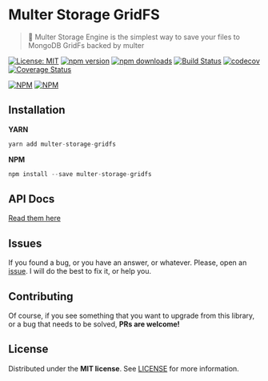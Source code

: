 # Multer Storage GridFS
> :minidisc: Multer Storage Engine is the simplest way to save your files to MongoDB GridFs backed by multer

[![License: MIT](https://img.shields.io/badge/License-MIT-brightgreen.svg)](https://opensource.org/licenses/MIT) [![npm version](https://badge.fury.io/js/multer-storage-gridfs.svg)](https://badge.fury.io/js/multer-storage-gridfs) [![npm downloads](https://img.shields.io/npm/dm/multer-storage-gridfs.svg)](https://www.npmjs.com/package/multer-storage-gridfs) [![Build Status](https://travis-ci.org/BlackBoxVision/multer-storage-gridfs.svg?branch=master)](https://travis-ci.org/BlackBoxVision/multer-storage-gridfs) [![codecov](https://codecov.io/gh/BlackBoxVision/multer-storage-gridfs/branch/master/graph/badge.svg)](https://codecov.io/gh/BlackBoxVision/multer-storage-gridfs) [![Coverage Status](https://coveralls.io/repos/github/BlackBoxVision/multer-storage-gridfs/badge.svg)](https://coveralls.io/github/BlackBoxVision/multer-storage-gridfs?branch=master)

[![NPM](https://nodei.co/npm/multer-storage-gridfs.png?downloads=true&downloadRank=true&stars=true)](https://nodei.co/npm/multer-storage-gridfs/) [![NPM](https://nodei.co/npm-dl/multer-storage-gridfs.png?months=9&height=3)](https://nodei.co/npm/multer-storage-gridfs/)

## Installation

**YARN**

```javascript
yarn add multer-storage-gridfs 
```

**NPM**

```javascript
npm install --save multer-storage-gridfs 
```

## API Docs

[Read them here](/docs/API.md)

## Issues

If you found a bug, or you have an answer, or whatever. Please, open an [issue](https://github.com/BlackBoxVision/multer-gridfs/issues). I will do the best to fix it, or help you.

## Contributing

Of course, if you see something that you want to upgrade from this library, or a bug that needs to be solved, **PRs are welcome!**

## License

Distributed under the **MIT license**. See [LICENSE](https://github.com/BlackBoxVision/multer-gridfs/blob/master/LICENSE) for more information.
